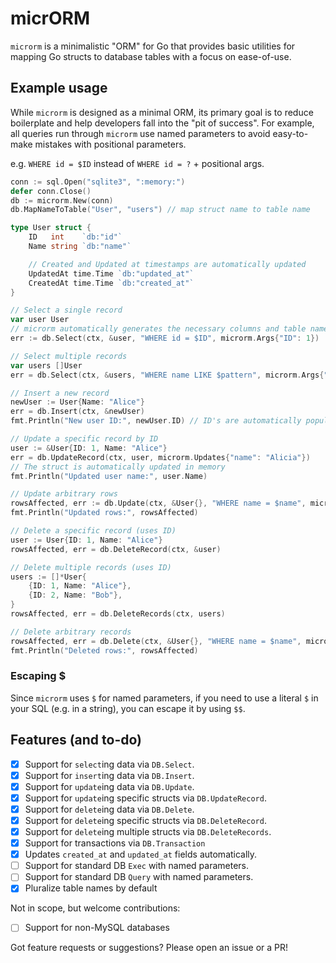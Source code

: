 # micrORM

`microrm` is a minimalistic "ORM" for Go that provides basic utilities for mapping Go structs to database tables with a focus on ease-of-use.

## Example usage

While `microrm` is designed as a minimal ORM, its primary goal is to reduce boilerplate and help developers fall into the "pit of success". For example, all queries run through `microrm` use named parameters to avoid easy-to-make mistakes with positional parameters.

e.g. `WHERE id = $ID` instead of `WHERE id = ?` + positional args.

```go
conn := sql.Open("sqlite3", ":memory:")
defer conn.Close()
db := microrm.New(conn)
db.MapNameToTable("User", "users") // map struct name to table name

type User struct {
    ID   int    `db:"id"`
    Name string `db:"name"`

    // Created and Updated at timestamps are automatically updated
    UpdatedAt time.Time `db:"updated_at"`
    CreatedAt time.Time `db:"created_at"`
}

// Select a single record
var user User
// microrm automatically generates the necessary columns and table name
err := db.Select(ctx, &user, "WHERE id = $ID", microrm.Args{"ID": 1})

// Select multiple records
var users []User
err = db.Select(ctx, &users, "WHERE name LIKE $pattern", microrm.Args{"pattern": "A%"})

// Insert a new record
newUser := User{Name: "Alice"}
err = db.Insert(ctx, &newUser)
fmt.Println("New user ID:", newUser.ID) // ID's are automatically populated after inserts

// Update a specific record by ID
user := &User{ID: 1, Name: "Alice"}
err = db.UpdateRecord(ctx, user, microrm.Updates{"name": "Alicia"})
// The struct is automatically updated in memory
fmt.Println("Updated user name:", user.Name)

// Update arbitrary rows
rowsAffected, err := db.Update(ctx, &User{}, "WHERE name = $name", microrm.Args{"name": "Alice"}, microrm.Updates{"name": "Alicia"})
fmt.Println("Updated rows:", rowsAffected)

// Delete a specific record (uses ID)
user := User{ID: 1, Name: "Alice"}
rowsAffected, err = db.DeleteRecord(ctx, &user)

// Delete multiple records (uses ID)
users := []*User{
    {ID: 1, Name: "Alice"},
    {ID: 2, Name: "Bob"},
}
rowsAffected, err = db.DeleteRecords(ctx, users)

// Delete arbitrary records
rowsAffected, err = db.Delete(ctx, &User{}, "WHERE name = $name", microrm.Args{"name": "Alicia"})
fmt.Println("Deleted rows:", rowsAffected)
```

### Escaping $

Since `microrm` uses `$` for named parameters, if you need to use a literal `$` in your SQL (e.g. in a string), you can escape it by using `$$`.

## Features (and to-do)

- [x] Support for `select`ing data via `DB.Select`.
- [x] Support for `insert`ing data via `DB.Insert`.
- [x] Support for `update`ing data via `DB.Update`.
- [x] Support for `update`ing specific structs via `DB.UpdateRecord`.
- [x] Support for `delete`ing data via `DB.Delete`.
- [x] Support for `delete`ing specific structs via `DB.DeleteRecord`.
- [x] Support for `delete`ing multiple structs via `DB.DeleteRecords`.
- [x] Support for transactions via `DB.Transaction`
- [x] Updates `created_at` and `updated_at` fields automatically.
- [ ] Support for standard DB `Exec` with named parameters.
- [ ] Support for standard DB `Query` with named parameters.
- [x] Pluralize table names by default

Not in scope, but welcome contributions:

- [ ] Support for non-MySQL databases

Got feature requests or suggestions? Please open an issue or a PR!
